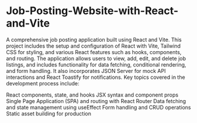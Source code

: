 # Job-Posting-Website-with-React-and-Vite
A comprehensive job posting application built using React and Vite. This project includes the setup and configuration of React with Vite, Tailwind CSS for styling, and various React features such as hooks, components, and routing. The application allows users to view, add, edit, and delete job listings, and includes functionality for data fetching, conditional rendering, and form handling. It also incorporates JSON Server for mock API interactions and React Toastify for notifications. Key topics covered in the development process include:

React components, state, and hooks
JSX syntax and component props
Single Page Application (SPA) and routing with React Router
Data fetching and state management using useEffect
Form handling and CRUD operations
Static asset building for production
